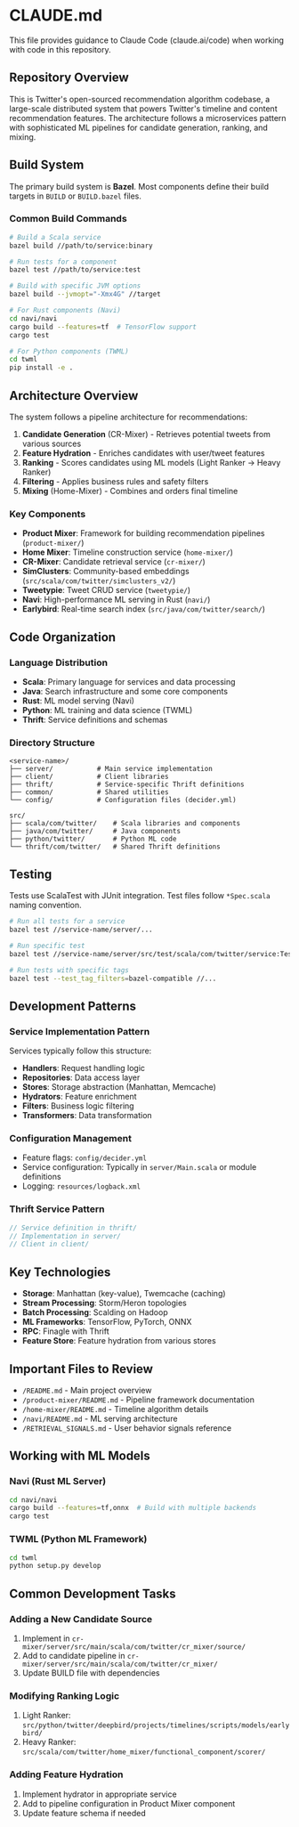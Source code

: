 # CLAUDE.md

This file provides guidance to Claude Code (claude.ai/code) when working with code in this repository.

## Repository Overview

This is Twitter's open-sourced recommendation algorithm codebase, a large-scale distributed system that powers Twitter's timeline and content recommendation features. The architecture follows a microservices pattern with sophisticated ML pipelines for candidate generation, ranking, and mixing.

## Build System

The primary build system is **Bazel**. Most components define their build targets in `BUILD` or `BUILD.bazel` files.

### Common Build Commands

```bash
# Build a Scala service
bazel build //path/to/service:binary

# Run tests for a component
bazel test //path/to/service:test

# Build with specific JVM options
bazel build --jvmopt="-Xmx4G" //target

# For Rust components (Navi)
cd navi/navi
cargo build --features=tf  # TensorFlow support
cargo test

# For Python components (TWML)
cd twml
pip install -e .
```

## Architecture Overview

The system follows a pipeline architecture for recommendations:

1. **Candidate Generation** (CR-Mixer) - Retrieves potential tweets from various sources
2. **Feature Hydration** - Enriches candidates with user/tweet features
3. **Ranking** - Scores candidates using ML models (Light Ranker → Heavy Ranker)
4. **Filtering** - Applies business rules and safety filters
5. **Mixing** (Home-Mixer) - Combines and orders final timeline

### Key Components

- **Product Mixer**: Framework for building recommendation pipelines (`product-mixer/`)
- **Home Mixer**: Timeline construction service (`home-mixer/`)
- **CR-Mixer**: Candidate retrieval service (`cr-mixer/`)
- **SimClusters**: Community-based embeddings (`src/scala/com/twitter/simclusters_v2/`)
- **Tweetypie**: Tweet CRUD service (`tweetypie/`)
- **Navi**: High-performance ML serving in Rust (`navi/`)
- **Earlybird**: Real-time search index (`src/java/com/twitter/search/`)

## Code Organization

### Language Distribution
- **Scala**: Primary language for services and data processing
- **Java**: Search infrastructure and some core components
- **Rust**: ML model serving (Navi)
- **Python**: ML training and data science (TWML)
- **Thrift**: Service definitions and schemas

### Directory Structure
```
<service-name>/
├── server/           # Main service implementation
├── client/           # Client libraries
├── thrift/           # Service-specific Thrift definitions
├── common/           # Shared utilities
└── config/           # Configuration files (decider.yml)

src/
├── scala/com/twitter/    # Scala libraries and components
├── java/com/twitter/     # Java components
├── python/twitter/       # Python ML code
└── thrift/com/twitter/   # Shared Thrift definitions
```

## Testing

Tests use ScalaTest with JUnit integration. Test files follow `*Spec.scala` naming convention.

```bash
# Run all tests for a service
bazel test //service-name/server/...

# Run specific test
bazel test //service-name/server/src/test/scala/com/twitter/service:TestSpec

# Run tests with specific tags
bazel test --test_tag_filters=bazel-compatible //...
```

## Development Patterns

### Service Implementation Pattern
Services typically follow this structure:
- **Handlers**: Request handling logic
- **Repositories**: Data access layer
- **Stores**: Storage abstraction (Manhattan, Memcache)
- **Hydrators**: Feature enrichment
- **Filters**: Business logic filtering
- **Transformers**: Data transformation

### Configuration Management
- Feature flags: `config/decider.yml`
- Service configuration: Typically in `server/Main.scala` or module definitions
- Logging: `resources/logback.xml`

### Thrift Service Pattern
```scala
// Service definition in thrift/
// Implementation in server/
// Client in client/
```

## Key Technologies

- **Storage**: Manhattan (key-value), Twemcache (caching)
- **Stream Processing**: Storm/Heron topologies
- **Batch Processing**: Scalding on Hadoop
- **ML Frameworks**: TensorFlow, PyTorch, ONNX
- **RPC**: Finagle with Thrift
- **Feature Store**: Feature hydration from various stores

## Important Files to Review

- `/README.md` - Main project overview
- `/product-mixer/README.md` - Pipeline framework documentation
- `/home-mixer/README.md` - Timeline algorithm details
- `/navi/README.md` - ML serving architecture
- `/RETRIEVAL_SIGNALS.md` - User behavior signals reference

## Working with ML Models

### Navi (Rust ML Server)
```bash
cd navi/navi
cargo build --features=tf,onnx  # Build with multiple backends
cargo test
```

### TWML (Python ML Framework)
```bash
cd twml
python setup.py develop
```

## Common Development Tasks

### Adding a New Candidate Source
1. Implement in `cr-mixer/server/src/main/scala/com/twitter/cr_mixer/source/`
2. Add to candidate pipeline in `cr-mixer/server/src/main/scala/com/twitter/cr_mixer/`
3. Update BUILD file with dependencies

### Modifying Ranking Logic
1. Light Ranker: `src/python/twitter/deepbird/projects/timelines/scripts/models/earlybird/`
2. Heavy Ranker: `src/scala/com/twitter/home_mixer/functional_component/scorer/`

### Adding Feature Hydration
1. Implement hydrator in appropriate service
2. Add to pipeline configuration in Product Mixer component
3. Update feature schema if needed